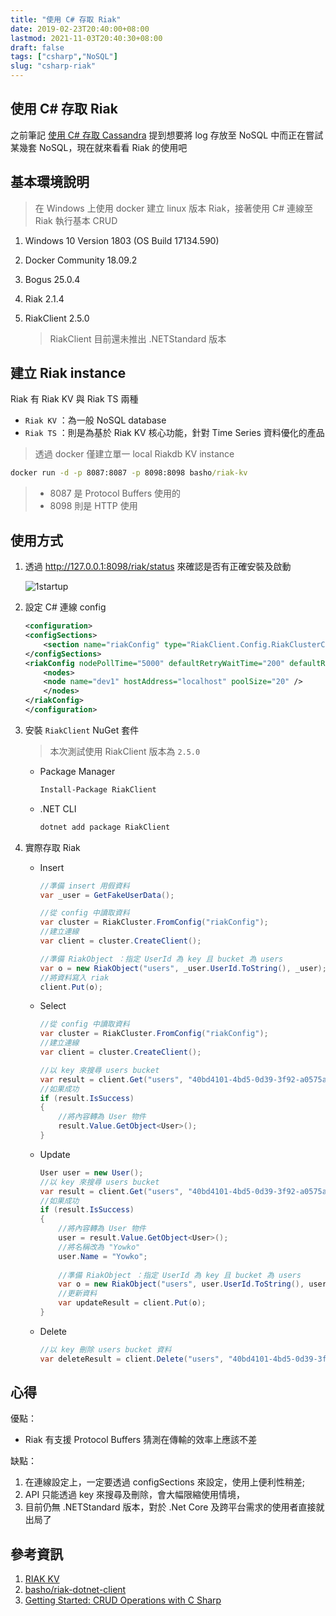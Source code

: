 ```yaml
---
title: "使用 C# 存取 Riak"
date: 2019-02-23T20:40:00+08:00
lastmod: 2021-11-03T20:40:30+08:00
draft: false
tags: ["csharp","NoSQL"]
slug: "csharp-riak"
---
```

## 使用 C# 存取 Riak

之前筆記 [使用 C# 存取 Cassandra](https://blog.yokwo.com/csharp-cassandra) 提到想要將 log 存放至 NoSQL 中而正在嘗試某幾套 NoSQL，現在就來看看 Riak 的使用吧

## 基本環境說明

> 在 Windows 上使用 docker 建立 linux 版本 Riak，接著使用 C# 連線至 Riak 執行基本 CRUD

1. Windows 10 Version 1803 (OS Build 17134.590)
2. Docker Community 18.09.2
3. Bogus 25.0.4
4. Riak 2.1.4
5. RiakClient 2.5.0

    > RiakClient 目前還未推出 .NETStandard 版本

## 建立 Riak instance

Riak 有 Riak KV 與 Riak TS 兩種

- `Riak KV` ：為一般 NoSQL database
- `Riak TS` ：則是為基於 Riak KV 核心功能，針對 Time Series 資料優化的產品

> 透過 docker 僅建立單一 local Riakdb KV instance

```cmd
docker run -d -p 8087:8087 -p 8098:8098 basho/riak-kv
```

  >- 8087 是 Protocol Buffers 使用的
  >- 8098 則是 HTTP 使用

## 使用方式

1. 透過 <http://127.0.0.1:8098/riak/status> 來確認是否有正確安裝及啟動

    ![1startup](https://user-images.githubusercontent.com/3851540/53295022-ec8eaa80-382c-11e9-86fb-db8172834335.png)

2. 設定 C# 連線 config

    ```xml
    <configuration>
    <configSections>
        <section name="riakConfig" type="RiakClient.Config.RiakClusterConfiguration, RiakClient" />
    </configSections>
    <riakConfig nodePollTime="5000" defaultRetryWaitTime="200" defaultRetryCount="3">
        <nodes>
        <node name="dev1" hostAddress="localhost" poolSize="20" />
        </nodes>
    </riakConfig>
    </configuration>
    ```

3. 安裝 `RiakClient` NuGet 套件
    > 本次測試使用 RiakClient  版本為 `2.5.0`

    - Package Manager

        ```bash
        Install-Package RiakClient
        ```

    - .NET CLI

        ```bash
        dotnet add package RiakClient
        ```

4. 實際存取 Riak

    - Insert

        ```cs
        //準備 insert 用假資料
        var _user = GetFakeUserData();
        
        //從 config 中讀取資料
        var cluster = RiakCluster.FromConfig("riakConfig");
        //建立連線
        var client = cluster.CreateClient();
        
        //準備 RiakObject ：指定 UserId 為 key 且 bucket 為 users
        var o = new RiakObject("users", _user.UserId.ToString(), _user);
        //將資料寫入 riak
        client.Put(o);
        ```

    - Select

        ```cs
        //從 config 中讀取資料
        var cluster = RiakCluster.FromConfig("riakConfig");
        //建立連線
        var client = cluster.CreateClient();

        //以 key 來搜尋 users bucket 
        var result = client.Get("users", "40bd4101-4bd5-0d39-3f92-a0575a9670f0");
        //如果成功
        if (result.IsSuccess)
        {
            //將內容轉為 User 物件
            result.Value.GetObject<User>();
        }
        ```

    - Update

        ```cs
        User user = new User();
        //以 key 來搜尋 users bucket 
        var result = client.Get("users", "40bd4101-4bd5-0d39-3f92-a0575a9670f0");
        //如果成功
        if (result.IsSuccess)
        {
            //將內容轉為 User 物件
            user = result.Value.GetObject<User>();
            //將名稱改為 "Yowko"
            user.Name = "Yowko";
            
            //準備 RiakObject ：指定 UserId 為 key 且 bucket 為 users
            var o = new RiakObject("users", user.UserId.ToString(), user);
            //更新資料
            var updateResult = client.Put(o);
        }
        ```

    - Delete

        ```cs
        //以 key 刪除 users bucket 資料
        var deleteResult = client.Delete("users", "40bd4101-4bd5-0d39-3f92-a0575a9670f0");
        ```

## 心得

優點：

- Riak 有支援 Protocol Buffers 猜測在傳輸的效率上應該不差

缺點：

1. 在連線設定上，一定要透過 configSections 來設定，使用上便利性稍差;
2. API 只能透過 key 來搜尋及刪除，會大幅限縮使用情境，
3. 目前仍無 .NETStandard 版本，對於 .Net Core 及跨平台需求的使用者直接就出局了

## 參考資訊

1. [RIAK KV](http://basho.com/products/riak-kv)
2. [basho/riak-dotnet-client](https://github.com/basho/riak-dotnet-client)
3. [Getting Started: CRUD Operations with C Sharp](https://docs.basho.com/riak/kv/2.1.4/developing/getting-started/csharp/crud-operations/)
